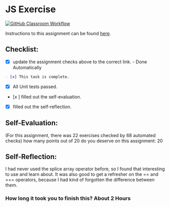 JS Exercise
===================================
[![GitHub Classroom Workflow](https://s///github.com/it3049c-fall22-henderson/js-exercises-IsaiahDicristoforo/actions/workflows/classroom.yml/badge.svg)](https://s///github.com/it3049c-fall22-henderson/js-exercises-IsaiahDicristoforo/actions/workflows/classroom.yml)

Instructions to this assignment can be found [here](https://it3049c.github.io/Material/Assignments/2.JavaScript_Exercises/).

## Checklist:
- [x] update the assignment checks above to the correct link. - Done Automatically
```md
- [x] This task is complete.
```
- [x] All Unit tests passed.
- [x ] filled out the self-evaluation.
- [x] filled out the self-reflection.

## Self-Evaluation: 
(For this assignment, there was 22 exercises checked by 68 automated checks)
how many points out of 20 do you deserve on this assignment: 20


## Self-Reflection:
I had never used the splice array operator before, so I found that interesting to use and learn about. It was also good to get a refresher on the == and === operators, because I had kind of forgotten the difference between them.

### How long it took you to finish this? About 2 Hours
